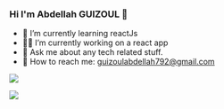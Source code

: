 ### Hi I'm Abdellah GUIZOUL 👋
 
- 🔷 I’m currently learning reactJs
- 👨‍💻 I’m currently working on a react app
- 💬 Ask me about any tech related stuff.
- 📧 How to reach me: guizoulabdellah792@gmail.com

<img src="https://github-readme-stats.vercel.app/api?username=Guizoul&&show_icons=true&title_color=57A5FF&icon_color=57A5FF&text_color=57A5FF&bg_color=0d1117">

![](https://komarev.com/ghpvc/?username=your-github-username&color)
